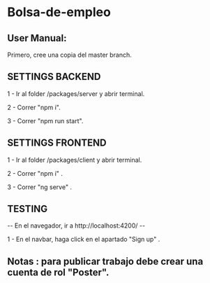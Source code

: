 # Bolsa-de-empleo

## User Manual:

Primero, cree una copia del master branch.

## SETTINGS BACKEND

1 - Ir al folder /packages/server y abrir terminal.


2 - Correr "npm i".


3 - Correr "npm run start".



## SETTINGS FRONTEND

1 - Ir al folder /packages/client y abrir terminal.


2 - Correr "npm i" .


3 - Correr "ng serve" .



## TESTING

-- En el navegador, ir a http://localhost:4200/ --

1 - En el navbar, haga click en el apartado "Sign up" .


## Notas : para publicar trabajo debe crear una cuenta de rol "Poster".